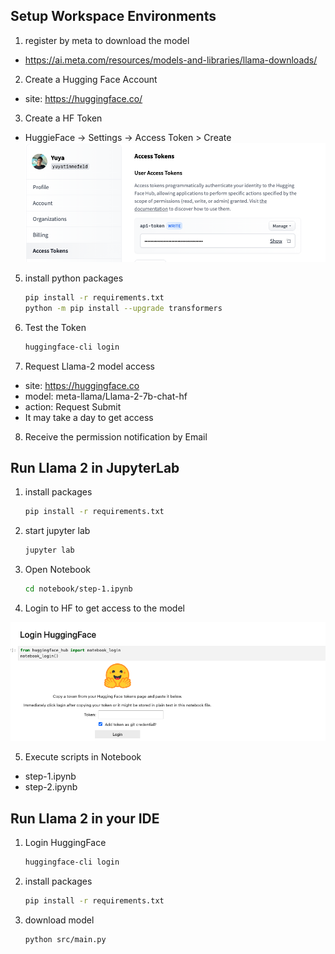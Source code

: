 ## Setup Workspace Environments

1. register by meta to download the model

- https://ai.meta.com/resources/models-and-libraries/llama-downloads/

2. Create a Hugging Face Account
- site: https://huggingface.co/

3. Create a HF Token
- HuggieFace -> Settings -> Access Token > Create
![Screenshot](/img/hf-token.png)

5. install python packages
    ```bash
    pip install -r requirements.txt
    python -m pip install --upgrade transformers
    ```

6. Test the Token
    ```bash
    huggingface-cli login
    ```

7. Request Llama-2 model access
- site: https://huggingface.co
- model: meta-llama/Llama-2-7b-chat-hf
- action: Request Submit
- It may take a day to get access

8. Receive the permission notification by Email

## Run Llama 2 in JupyterLab
1. install packages
    ```bash
    pip install -r requirements.txt
    ```

2. start jupyter lab
    ```bash
    jupyter lab 
    ```

3. Open Notebook 
    ```bash
    cd notebook/step-1.ipynb
    ```

4. Login to HF to get access to the model

![Screenshot](/img/login-hf.png)

5. Execute scripts in Notebook

- step-1.ipynb
- step-2.ipynb


## Run Llama 2 in your IDE

1. Login HuggingFace
    ```bash
    huggingface-cli login
    ```

2. install packages
    ```bash
    pip install -r requirements.txt
    ```
3. download model
    ```bash
    python src/main.py
    ```